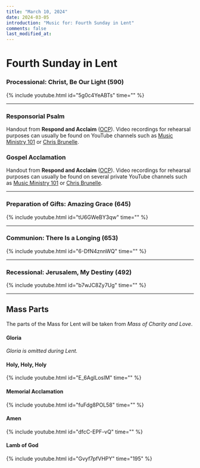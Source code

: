 ```yaml
---
title: "March 10, 2024"
date: 2024-03-05
introduction: "Music for: Fourth Sunday in Lent"
comments: false
last_modified_at: 
---
```


# Fourth Sunday in Lent

### Processional: Christ, Be Our Light (590)

{% include youtube.html id="5g0c4YeABTs" time="" %} <br>

---

### Responsorial Psalm

Handout from **Respond and Acclaim** ([OCP](https://www.ocp.org/en-us)). Video recordings for rehearsal purposes can usually be found on YouTube channels such as [Music Ministry 101](https://www.youtube.com/@MusicMinistry101/videos) or [Chris Brunelle](https://www.youtube.com/@ChrisBrunelle/videos).

### Gospel Acclamation

Handout from **Respond and Acclaim** ([OCP](https://www.ocp.org/en-us)). Video recordings for rehearsal purposes can usually be found on several private YouTube channels such as [Music Ministry 101](https://www.youtube.com/@MusicMinistry101/videos) or [Chris Brunelle](https://www.youtube.com/@ChrisBrunelle/videos).

---

### Preparation of Gifts: Amazing Grace (645)

{% include youtube.html id="tU6GWeBY3qw" time="" %} <br>

---

### Communion: There Is a Longing (653)

{% include youtube.html id="6-DfN4znnWQ" time="" %} <br>

---

### Recessional: Jerusalem, My Destiny (492)

{% include youtube.html id="b7wJC8Zy7Ug" time="" %} <br>

---

## Mass Parts

The parts of the Mass for Lent will be taken from *Mass of Charity and Love*.

#### Gloria

*Gloria is omitted during Lent.*


#### Holy, Holy, Holy

{% include youtube.html id="E_6AglLosIM" time="" %} <br>


#### Memorial Acclamation

{% include youtube.html id="fuFdg8POL58" time="" %} <br>


#### Amen

{% include youtube.html id="dfcC-EPF-vQ" time="" %} <br>


#### Lamb of God

{% include youtube.html id="Gvyf7pfVHPY" time="195" %}